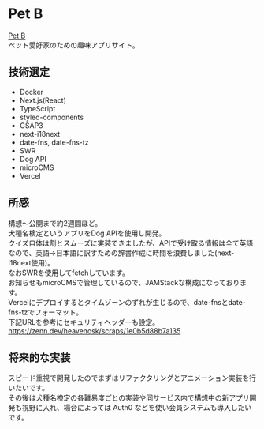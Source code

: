 # Pet B

[Pet B](https://petb.net)  
ペット愛好家のための趣味アプリサイト。

## 技術選定

- Docker
- Next.js(React)
- TypeScript
- styled-components
- GSAP3
- next-i18next
- date-fns, date-fns-tz
- SWR
- Dog API
- microCMS
- Vercel

## 所感

構想〜公開まで約2週間ほど。  
犬種名検定というアプリをDog APIを使用し開発。  
クイズ自体は割とスムーズに実装できましたが、APIで受け取る情報は全て英語なので、英語→日本語に訳すための辞書作成に時間を浪費しました(next-i18next使用)。  
なおSWRを使用してfetchしています。  
お知らせもmicroCMSで管理しているので、JAMStackな構成になっております。  
Vercelにデプロイするとタイムゾーンのずれが生じるので、date-fnsとdate-fns-tzでフォーマット。  
下記URLを参考にセキュリティヘッダーも設定。  
https://zenn.dev/heavenosk/scraps/1e0b5d88b7a135  

## 将来的な実装

スピード重視で開発したのでまずはリファクタリングとアニメーション実装を行いたいです。  
その後は犬種名検定の各難易度ごとの実装や同サービス内で構想中の新アプリ開発も視野に入れ、場合によっては Auth0 などを使い会員システムも導入したいです。
